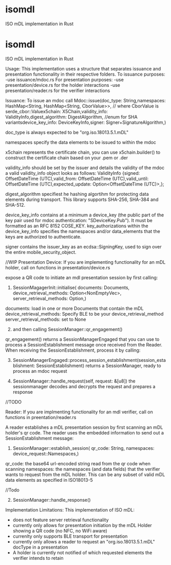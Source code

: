 # isomdl

ISO mDL implementation in Rust
# isomdl

ISO mDL implementation in Rust

Usage:
This implementation uses a structure that separates issuance and presentation functionality in their respective folders.
To issuance purposes:
-use issuance/mdoc.rs
For presentation purposes:
-use presentation/device.rs for the holder interactions
-use presentation/reader.rs for the verifier interactions


Issuance:
To issue an mdoc call Mdoc::issue(doc_type: String,namespaces: HashMap<String, HashMap<String, CborValue>>, // where CborValue is serde_cbor::Valuex5chain: X5Chain,validity_info: ValidityInfo,digest_algorithm: DigestAlgorithm, //enum for SHA variantsdevice_key_info: DeviceKeyInfo,signer: Signer+SignatureAlgorithm,)

doc_type is always expected to be "org.iso.18013.5.1.mDL" 

namespaces specify the data elements to be issued to within the mdoc

x5chain represents the certificate chain, you can use x5chain.builder() to construct the certificate chain based on your .pem or .der

validity_info should be set by the issuer and details the validity of the mdoc
a valid validity_info object looks as follows: 
    ValidityInfo {signed: OffsetDateTime (UTC),valid_from: OffsetDateTime (UTC),valid_until: OffsetDateTime (UTC),expected_update: Option<OffsetDateTime (UTC)>,};

digest_algorithm specifiest he hashing algortihm for protecting data elements during transport. This library supports SHA-256, SHA-384 and SHA-512.

device_key_info contains at a minimum a device_key (the public part of the key pair used for mdoc authentication: "SDeviceKey.Pub"). It must be formatted as an RFC 8152 COSE_KEY. 
key_authorizations within the device_key_info specifies the namespaces and/or data_elements that the keys are authorized to authenticate.

signer contains the issuer_key as an ecdsa::SigningKey, used to sign over the entire mobile_security_object.

//WIP
Presentation
Device:
If you are implementing functionality for an mDL holder, call on functions in presentation/device.rs

expose a QR code to initiate an mdl presentation session by first calling:
1. SessionMagagerInit::initialise(
        documents: Documents,
        device_retrieval_methods: Option<NonEmptyVec<DeviceRetrievalMethod>>,
        server_retrieval_methods: Option<ServerRetrievalMethods>,)

documents: load in one or more Documents that contain the mDL
device_retrieval_methods: Specify BLE to be your device_retrieval_method
server_retrieval_methods: set to None

2. and then calling 
SessionManager::qr_engagement()

qr_engagement() returns a SessionManagerEngaged that you can use to process a SessionEstablishment message once received from the Reader.
When receiving the SessionEstablishment, process it by calling:

3. SessionManagerEngaged::process_session_establishment(session_establishment: SessionEstablishment)
returns a SessionManager, ready to process an mdoc request

4. SessionManager::handle_request(self, request: &[u8])
the sessionmanager decodes and decrypts the request and prepares a response


//TODO


Reader:
If you are implmenting functionality for an mdl verifier, call on functions in preentation/reader.rs

A reader establishes a mDL presentation session by first scanning an mDL holder's qr code. The reader uses the embedded information to send out a SessionEstablishment message:

1. SessionManager::establish_session(
        qr_code: String,
        namespaces: device_request::Namespaces,)

qr_code: the base64 url-encoded string read from the qr code when scanning
namespaces: the namespaces (and data fields) that the verifier wants to request from the mDL holder. This can be any subset of valid mDL data elements as specified in ISO18013-5

//Todo

2. SessionManager::handle_response()







Implementation Limitations:
This implementation of ISO mDL:
- does not feature server retrieval functionality
- currently only allows for presentation initiation by the mDL Holder showing a QR code (no NFC, no WiFi aware)
- currenlty only supports BLE transport for presentation
- currently only allows a reader to request an "org.iso.18013.5.1.mDL" docType in a presentation
- A holder is currently not notified of which requested elements the verifier intends to retain
